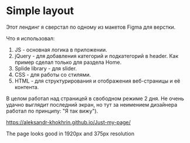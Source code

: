 # Simple layout

Этот лендинг я сверстал по одному из макетов Figma для верстки.

Что я использовал: 
1. JS - основная логика в приложении.
2. jQuery - для добавления категорий и подкатегорий в header. Как пример сделал только для раздела Home.
3. Splide library - для slider.
4. CSS - для работы со стилями.
5. HTML - для структурирования и отображения веб-страницы и её контента.

В целом работал над страницей в свободном режиме 2 дня. Не очень удачно выглядит последний экран, но тут за неимением дизайнера работал по принципу: "Я так вижу").

https://aleksandr-khokhrin.github.io/Just-my-page/

The page looks good in 1920px and 375px resolution
